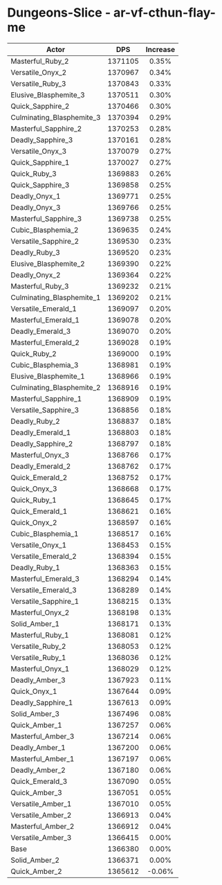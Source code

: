# Dungeons-Slice - ar-vf-cthun-flay-me
| Actor | DPS | Increase |
|---|:---:|:---:|
|Masterful_Ruby_2|1371105|0.35%|
|Versatile_Onyx_2|1370967|0.34%|
|Versatile_Ruby_3|1370843|0.33%|
|Elusive_Blasphemite_3|1370511|0.30%|
|Quick_Sapphire_2|1370466|0.30%|
|Culminating_Blasphemite_3|1370394|0.29%|
|Masterful_Sapphire_2|1370253|0.28%|
|Deadly_Sapphire_3|1370161|0.28%|
|Versatile_Onyx_3|1370079|0.27%|
|Quick_Sapphire_1|1370027|0.27%|
|Quick_Ruby_3|1369883|0.26%|
|Quick_Sapphire_3|1369858|0.25%|
|Deadly_Onyx_1|1369771|0.25%|
|Deadly_Onyx_3|1369766|0.25%|
|Masterful_Sapphire_3|1369738|0.25%|
|Cubic_Blasphemia_2|1369635|0.24%|
|Versatile_Sapphire_2|1369530|0.23%|
|Deadly_Ruby_3|1369520|0.23%|
|Elusive_Blasphemite_2|1369390|0.22%|
|Deadly_Onyx_2|1369364|0.22%|
|Masterful_Ruby_3|1369232|0.21%|
|Culminating_Blasphemite_1|1369202|0.21%|
|Versatile_Emerald_1|1369097|0.20%|
|Masterful_Emerald_1|1369078|0.20%|
|Deadly_Emerald_3|1369070|0.20%|
|Masterful_Emerald_2|1369028|0.19%|
|Quick_Ruby_2|1369000|0.19%|
|Cubic_Blasphemia_3|1368981|0.19%|
|Elusive_Blasphemite_1|1368966|0.19%|
|Culminating_Blasphemite_2|1368916|0.19%|
|Masterful_Sapphire_1|1368909|0.19%|
|Versatile_Sapphire_3|1368856|0.18%|
|Deadly_Ruby_2|1368837|0.18%|
|Deadly_Emerald_1|1368803|0.18%|
|Deadly_Sapphire_2|1368797|0.18%|
|Masterful_Onyx_3|1368766|0.17%|
|Deadly_Emerald_2|1368762|0.17%|
|Quick_Emerald_2|1368752|0.17%|
|Quick_Onyx_3|1368668|0.17%|
|Quick_Ruby_1|1368645|0.17%|
|Quick_Emerald_1|1368621|0.16%|
|Quick_Onyx_2|1368597|0.16%|
|Cubic_Blasphemia_1|1368517|0.16%|
|Versatile_Onyx_1|1368453|0.15%|
|Versatile_Emerald_2|1368394|0.15%|
|Deadly_Ruby_1|1368363|0.15%|
|Masterful_Emerald_3|1368294|0.14%|
|Versatile_Emerald_3|1368289|0.14%|
|Versatile_Sapphire_1|1368215|0.13%|
|Masterful_Onyx_2|1368198|0.13%|
|Solid_Amber_1|1368171|0.13%|
|Masterful_Ruby_1|1368081|0.12%|
|Versatile_Ruby_2|1368053|0.12%|
|Versatile_Ruby_1|1368036|0.12%|
|Masterful_Onyx_1|1368029|0.12%|
|Deadly_Amber_3|1367923|0.11%|
|Quick_Onyx_1|1367644|0.09%|
|Deadly_Sapphire_1|1367613|0.09%|
|Solid_Amber_3|1367496|0.08%|
|Quick_Amber_1|1367257|0.06%|
|Masterful_Amber_3|1367214|0.06%|
|Deadly_Amber_1|1367200|0.06%|
|Masterful_Amber_1|1367197|0.06%|
|Deadly_Amber_2|1367180|0.06%|
|Quick_Emerald_3|1367090|0.05%|
|Quick_Amber_3|1367051|0.05%|
|Versatile_Amber_1|1367010|0.05%|
|Versatile_Amber_2|1366913|0.04%|
|Masterful_Amber_2|1366912|0.04%|
|Versatile_Amber_3|1366415|0.00%|
|Base|1366380|0.00%|
|Solid_Amber_2|1366371|0.00%|
|Quick_Amber_2|1365612|-0.06%|
